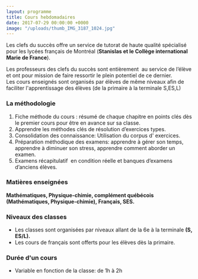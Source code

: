 ```yaml
---
layout: programme
title: Cours hebdomadaires
date: 2017-07-29 00:00:00 +0000
image: "/uploads/thumb_IMG_3187_1024.jpg"
---
```

Les clefs du succès offre un service de tutorat de haute qualité spécialisé pour les lycées français de Montréal (**Stanislas et le Collège international Marie de France**).

Les professeurs des clefs du succès sont entièrement  au service de l’élève et ont pour mission de faire ressortir le plein potentiel de ce dernier.  
Les cours enseignés sont organisés par élèves de même niveaux afin de faciliter l'apprentissage des élèves (de la primaire à la terminale S,ES,L)

### La méthodologie

1. Fiche méthode du cours : résumé de chaque chapitre en points clés dès le premier cours pour être en avance sur sa classe.
2. Apprendre les méthodes clés de résolution d’exercices types.
3. Consolidation des connaissance: Utilisation du corpus d' exercices.
4. Préparation méthodique des examens: apprendre à gérer son temps,  apprendre à diminuer son stress, apprendre comment aborder un examen.
5. Examens récapitulatif  en condition réelle et banques d’examens d’anciens élèves.

### Matières enseignées

**Mathématiques, Physique-chimie, complément québécois (Mathématiques, Physique-chimie), Français, SES.**

### Niveaux des classes

* Les classes sont organisées par niveaux allant de la 6e à la terminale **(S, ES/L).**
* Les cours de français sont offerts pour les élèves dès la primaire.

### Durée d'un cours

* Variable en fonction de la classe: de 1h à 2h